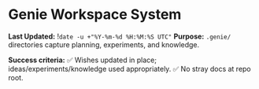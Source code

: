 # Genie Workspace System
**Last Updated:** !`date -u +"%Y-%m-%d %H:%M:%S UTC"`
**Purpose:** `.genie/` directories capture planning, experiments, and knowledge.

**Success criteria:**
✅ Wishes updated in place; ideas/experiments/knowledge used appropriately.
✅ No stray docs at repo root.
